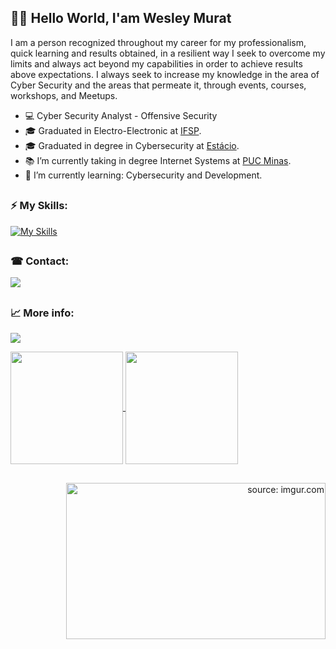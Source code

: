 ## 🏴‍☠️ Hello World, I'am Wesley Murat
I am a person recognized throughout my career for my professionalism, quick learning and results obtained, in a resilient way I seek to overcome my limits and always act beyond my capabilities in order to achieve results above expectations. I always seek to increase my knowledge in the area of Cyber Security and the areas that permeate it, through events, courses, workshops, and Meetups.

- 💻 Cyber Security Analyst - Offensive Security
- 🎓 Graduated in Electro-Electronic at <a href="https://www.ifsp.edu.br/" target="_blank">IFSP</a>.
- 🎓 Graduated in degree in Cybersecurity at <a href="https://inscricao.estacio.br/?gclid=EAIaIQobChMIzvDpqc3Z9QIVFwaRCh18igeFEAAYASAAEgJrKvD_BwE" target="_blank">Estácio</a>.
- 📚 I’m currently taking in degree Internet Systems at <a href="https://www.pucminas.br/destaques/Paginas/default.aspx" target="_blank">PUC Minas</a>.
- 🌱 I’m currently learning: Cybersecurity and Development.

##

### ⚡ My Skills:
[![My Skills](https://skillicons.dev/icons?i=html,css,bootstrap,js,cs,dotnet,py,go,linux,docker,kubernetes,jenkins,grafana,nginx,gitlab,git,bash,powershell,androidstudio,sqlite,mysql,vim,gcp,postman&perline=8)](https://skillicons.dev)


##

### ☎ Contact:
<div> 
  <a href="https://www.linkedin.com/in/wesley-murat/" target="_blank">
    <img src="https://img.shields.io/badge/-LinkedIn-%230077B5?style=for-the-badge&logo=linkedin&logoColor=white" target="_blank">
  </a> 
</div>

##

### 📈 More info:
![](https://komarev.com/ghpvc/?username=T4RUM&label=👁️&color=6a0dad)

<a href="https://github.com/T4RUM">
  <img height="180em" align="center" src="https://github-readme-stats.vercel.app/api?username=T4RUM&include_all_commits=true&count_private=true&theme=midnight-purple" />
</a>
<a href="https://github.com/T4RUM">
  <img height="180em" align="center" src="https://github-readme-stats.vercel.app/api/top-langs/?username=T4RUM&hide=assembly,pascal,pawn,makefile&layout=compact&langs_count=6&theme=midnight-purple" />
</a>

##
<p align="right">
	<a style="float: right;" href="https://imgur.com/vHhblnR">
		<img style="float: right; width: 415px; height: 250px;" src="https://imgur.com/vHhblnR.gif" title="source: imgur.com" />			
	</a>
</p>
